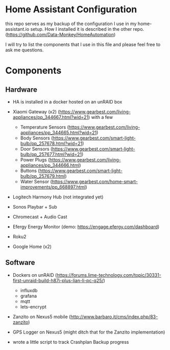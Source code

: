 # Home Assistant Configuration

this repo serves as my backup of the configuration I use in my home-assistant.io setup.
How I installed it is described in the other repo.
(https://github.com/Data-Monkey/HomeAutomation)

I will try to list the components that I use in this file and please feel free to ask me questions.

<h1>Components</h1>


<h2> Hardware </h2>

- HA is installed in a docker hosted on an unRAID box

- Xiaomi Gateway (x2)             (https://www.gearbest.com/living-appliances/pp_344667.html?wid=21)
  with a few
  - Temperature Sensors           (https://www.gearbest.com/living-appliances/pp_344665.html?wid=21)
  - Body Sensors                  (https://www.gearbest.com/smart-light-bulb/pp_257678.html?wid=21)
  - Door Sensors                  (https://www.gearbest.com/smart-light-bulb/pp_257677.html?wid=21)
  - Power Plugs                   (https://www.gearbest.com/living-appliances/pp_344666.html)
  - Buttons                       (https://www.gearbest.com/smart-light-bulb/pp_257679.html)
  - Water Sensor                  (https://www.gearbest.com/home-smart-improvements/pp_668897.html)

- Logitech Harmony Hub (not integrated yet)

- Sonos Playbar + Sub

- Chromecast + Audio Cast

- Efergy Energy Monitor           (demo: https://engage.efergy.com/dashboard)

- Roku2  

- Google Home (x2) 

<h2> Software </h2>

- Dockers on unRAID (https://forums.lime-technology.com/topic/30331-first-unraid-build-h87i-plus-lian-li-pc-q25/)
  - influxdb 
  - grafana
  - mqtt
  - lets-encrypt

- Zanzito on Nexus5 mobile (http://www.barbaro.it/cms/index.php/83-zanzito)

- GPS Logger on Nexus5  (might ditch that for the Zanzito implementation)

- wrote a little script to track Crashplan Backup progress


